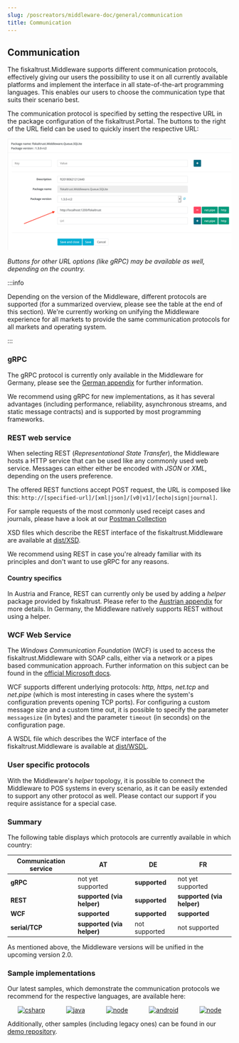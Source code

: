 ```yaml
---
slug: /poscreators/middleware-doc/general/communication
title: Communication
---
```


## Communication
The fiskaltrust.Middleware supports different communication protocols, effectively giving our users the possibility to use it on all currently available platforms and implement the interface in all state-of-the-art programming languages. This enables our users to choose the communication type that suits their scenario best.

The communication protocol is specified by setting the respective URL in the package configuration of the fiskaltrust.Portal. The buttons to the right of the URL field can be used to quickly insert the respective URL:

![queue-configuration](./images/url-configuration.png)

_Buttons for other URL options (like gRPC) may be available as well, depending on the country._

:::info

Depending on the version of the Middleware, different protocols are supported (for a summarized overview, please see the table at the end of this section). We're currently working on unifying the Middleware experience for all markets to provide the same communication protocols for all markets and operating system.

:::

### gRPC
The gRPC protocol is currently only available in the Middleware for Germany, please see the [German appendix](../../appendix-de-kassensichv/communication/communication.md) for further information.

We recommend using gRPC for new implementations, as it has several advantages (including performance, reliability, asynchronous streams, and static message contracts) and is supported by most programming frameworks.

### REST web service
When selecting REST (_Representational State Transfer_), the Middleware hosts a HTTP service that can be used like any commonly used web service. Messages can either either be encoded with _JSON_ or _XML_, depending on the users preference.

The offered REST functions accept POST request, the URL is composed like this: `http://[specified-url]/[xml|json]/[v0|v1]/[echo|sign|journal]`.

For sample requests of the most commonly used receipt cases and journals, please have a look at our [Postman Collection](https://github.com/fiskaltrust/middleware-demo-postman)

XSD files which describe the REST interface of the fiskaltrust.Middleware are available at [dist/XSD](https://github.com/fiskaltrust/interface-doc/tree/master/dist/XSD).

We recommend using REST in case you're already familiar with its principles and don't want to use gRPC for any reasons.

#### Country specifics
In Austria and France, REST can currently only be used by adding a _helper_ package provided by fiskaltrust. Please refer to the [Austrian appendix](../../appendix-at-rksv/communication/communication.md) for more details. In Germany, the Middleware natively supports REST without using a helper.

### WCF Web Service
The _Windows Communication Foundation_ (WCF) is used to access the fiskaltrust.Middleware with SOAP calls, either via a network or a pipes based communication approach. Further information on this subject can be found in the [official Microsoft docs](https://docs.microsoft.com/en-us/dotnet/framework/wcf/bindings).

WCF supports different underlying protocols: _http, https, net.tcp_ and _net.pipe_ (which is most interesting in cases where the system's configuration prevents opening TCP ports). For configuring a custom message size and a custom time out, it is possible to specify the parameter `messagesize` (in bytes) and the parameter `timeout` (in seconds) on the configuration page.

A WSDL file which describes the WCF interface of the fiskaltrust.Middleware is available at [dist/WSDL](https://github.com/fiskaltrust/interface-doc/tree/master/dist/WSDL).

### User specific protocols
With the Middleware's _helper_ topology, it is possible to connect the Middleware to POS systems in every scenario, as it can be easily extended to support any other protocol as well. Please contact our support if you require assistance for a special case.

### Summary
The following table displays which protocols are currently available in which country:

| Communication service | AT            | DE            | FR            |
| --------------------- | ------------- | -------------| ------------- |
| **gRPC**              | not yet supported | **supported** | not yet supported |
| **REST**              | **supported (via helper)** | **supported** | **supported (via helper)** |
| **WCF**               | **supported** | **supported** | **supported** |
| **serial/TCP**| **supported (via helper)** | not supported | not supported  |

As mentioned above, the Middleware versions will be unified in the upcoming version 2.0. 

### Sample implementations
Our latest samples, which demonstrate the communication protocols we recommend for the respective languages, are available here:
<p align="center">
  <a href="https://github.com/fiskaltrust/middleware-demo-dotnet"><img src="https://upload.wikimedia.org/wikipedia/commons/thumb/1/13/C-Sharp.png/100px-C-Sharp.png" alt="csharp" /></a>&nbsp;&nbsp;&nbsp;&nbsp;&nbsp;&nbsp;&nbsp;&nbsp;&nbsp;&nbsp;&nbsp;
  <a href="https://github.com/fiskaltrust/middleware-demo-java"><img src="https://upload.wikimedia.org/wikiversity/de/thumb/b/b8/Java_cup.svg/100px-Java_cup.svg.png" alt="java" /></a>&nbsp;&nbsp;&nbsp;&nbsp;&nbsp;&nbsp;&nbsp;&nbsp;&nbsp;&nbsp;&nbsp;
  <a href="https://github.com/fiskaltrust/middleware-demo-node"><img src="https://upload.wikimedia.org/wikipedia/commons/thumb/d/d9/Node.js_logo.svg/100px-Node.js_logo.svg.png" alt="node" /></a>&nbsp;&nbsp;&nbsp;&nbsp;&nbsp;&nbsp;&nbsp;&nbsp;&nbsp;&nbsp;&nbsp;
  <a href="https://github.com/fiskaltrust/middleware-demo-android"><img src="https://upload.wikimedia.org/wikipedia/commons/thumb/d/d7/Android_robot.svg/100px-Android_robot.svg.png" alt="android" /></a>&nbsp;&nbsp;&nbsp;&nbsp;&nbsp;&nbsp;&nbsp;&nbsp;&nbsp;&nbsp;&nbsp;
  <a href="https://github.com/fiskaltrust/middleware-demo-postman"><img src="https://avatars3.githubusercontent.com/u/10251060?s=100&v=4" alt="node" /></a>
</p>

Additionally, other samples (including legacy ones) can be found in our [demo repository](https://github.com/fiskaltrust/demo).
